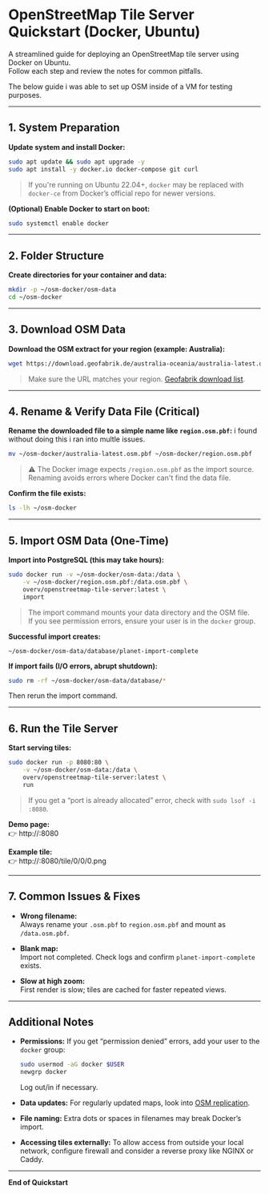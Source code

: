 # OpenStreetMap Tile Server Quickstart (Docker, Ubuntu)

A streamlined guide for deploying an OpenStreetMap tile server using Docker on Ubuntu.  
Follow each step and review the notes for common pitfalls.

The below guide i was able to set up OSM inside of a VM for testing purposes.

---

## 1. System Preparation

**Update system and install Docker:**
```bash
sudo apt update && sudo apt upgrade -y
sudo apt install -y docker.io docker-compose git curl
```
> If you're running on Ubuntu 22.04+, `docker` may be replaced with `docker-ce` from Docker’s official repo for newer versions.

**(Optional) Enable Docker to start on boot:**
```bash
sudo systemctl enable docker
```

---

## 2. Folder Structure

**Create directories for your container and data:**
```bash
mkdir -p ~/osm-docker/osm-data
cd ~/osm-docker
```

---

## 3. Download OSM Data

**Download the OSM extract for your region (example: Australia):**
```bash
wget https://download.geofabrik.de/australia-oceania/australia-latest.osm.pbf -O ~/osm-docker/australia-latest.osm.pbf
```
> Make sure the URL matches your region. [Geofabrik download list](https://download.geofabrik.de/).

---

## 4. Rename & Verify Data File (Critical)

**Rename the downloaded file to a simple name like `region.osm.pbf`:** i found without doing this i ran into multle issues.
```bash
mv ~/osm-docker/australia-latest.osm.pbf ~/osm-docker/region.osm.pbf
```

> ⚠️ The Docker image expects `/region.osm.pbf` as the import source.  
> Renaming avoids errors where Docker can't find the data file.

**Confirm the file exists:**
```bash
ls -lh ~/osm-docker
```

---

## 5. Import OSM Data (One-Time)

**Import into PostgreSQL (this may take hours):**
```bash
sudo docker run -v ~/osm-docker/osm-data:/data \
    -v ~/osm-docker/region.osm.pbf:/data.osm.pbf \
    overv/openstreetmap-tile-server:latest \
    import
```
> The import command mounts your data directory and the OSM file.  
> If you see permission errors, ensure your user is in the `docker` group.

**Successful import creates:**
```
~/osm-docker/osm-data/database/planet-import-complete
```

**If import fails (I/O errors, abrupt shutdown):**
```bash
sudo rm -rf ~/osm-docker/osm-data/database/*
```
Then rerun the import command.

---

## 6. Run the Tile Server

**Start serving tiles:**
```bash
sudo docker run -p 8080:80 \
    -v ~/osm-docker/osm-data:/data \
    overv/openstreetmap-tile-server:latest \
    run
```
> If you get a “port is already allocated” error, check with `sudo lsof -i :8080`.

**Demo page:**  
👉 http://<your-server-ip>:8080

**Example tile:**  
👉 http://<your-server-ip>:8080/tile/0/0/0.png

---

## 7. Common Issues & Fixes

- **Wrong filename:**  
  Always rename your `.osm.pbf` to `region.osm.pbf` and mount as `/data.osm.pbf`.

- **Blank map:**  
  Import not completed. Check logs and confirm `planet-import-complete` exists.

- **Slow at high zoom:**  
  First render is slow; tiles are cached for faster repeated views.

---

## Additional Notes

- **Permissions:** If you get “permission denied” errors, add your user to the `docker` group:
  ```bash
  sudo usermod -aG docker $USER
  newgrp docker
  ```
  Log out/in if necessary.

- **Data updates:** For regularly updated maps, look into [OSM replication](https://wiki.openstreetmap.org/wiki/Replication).

- **File naming:** Extra dots or spaces in filenames may break Docker’s import.

- **Accessing tiles externally:** To allow access from outside your local network, configure firewall and consider a reverse proxy like NGINX or Caddy.

---

**End of Quickstart**
